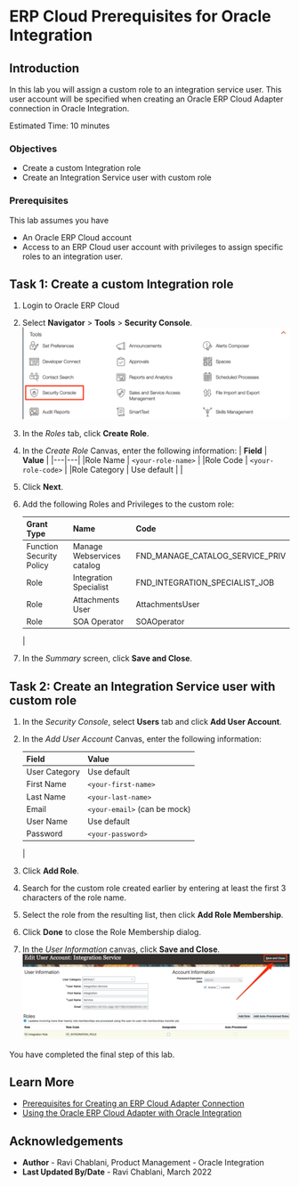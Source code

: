 # ERP Cloud Prerequisites for Oracle Integration

## Introduction
In this lab you will assign a custom role to an integration service user. This user account will be specified when creating an Oracle ERP Cloud Adapter connection in Oracle Integration.

Estimated Time: 10 minutes

### Objectives
* Create a custom Integration role
* Create an Integration Service user with custom role


### Prerequisites
This lab assumes you have
* An Oracle ERP Cloud account
* Access to an ERP Cloud user account with privileges to assign specific roles to an integration user. 


## Task 1: Create a custom Integration role

1. Login to Oracle ERP Cloud

2. Select **Navigator** > **Tools** > **Security Console**.
    ![](images/erp-open-security-console.png)

3. In the *Roles* tab, click **Create Role**. 

4. In the *Create Role* Canvas, enter the following information:
    | **Field**  | **Value** |
    |---|---|
    |Role Name | `<your-role-name>` |
    |Role Code | `<your-role-code>` |
    |Role Category | Use default |
    |    

5. Click **Next**.

6. Add the following Roles and Privileges to the custom role:

    | Grant Type | Name | Code |
    | ---- | ---- | ---- |
    | Function Security Policy | Manage Webservices catalog | FND_MANAGE_CATALOG_SERVICE_PRIV
    | Role | Integration Specialist | FND_INTEGRATION_SPECIALIST_JOB
    | Role | Attachments User | AttachmentsUser |
    | Role | SOA Operator | SOAOperator |FND_MANAGE_CATALOG_SERVICE_PRIV | 
    | 


7. In the *Summary* screen, click **Save and Close**.

## Task 2: Create an Integration Service user with custom role

1. In the *Security Console*, select **Users** tab and click **Add User Account**.

2.  In the *Add User Account* Canvas, enter the following information:

    | **Field**  | **Value** |
    |---|---|
    |User Category | Use default |
    |First Name | `<your-first-name>` |
    |Last Name	 | `<your-last-name>` |
    |Email | `<your-email>` (can be mock)|
    |User Name | Use default |
    |Password | `<your-password>` |
    |

3. Click **Add Role**.

4. Search for the custom role created earlier by entering at least the first 3 characters of the role name. 

5. Select the role from the resulting list, then click **Add Role Membership**. 

6. Click **Done** to close the Role Membership dialog. 

7. In the *User Information* canvas, click **Save and Close**.
    ![User with added role](images/erp-user-with-roles.png)


You have completed the final step of this lab.

## Learn More
* [Prerequisites for Creating an ERP Cloud Adapter Connection](https://docs.oracle.com/en/cloud/paas/integration-cloud/erp-adapter/prerequisites-creating-connection.html)
* [Using the Oracle ERP Cloud Adapter with Oracle Integration
](https://docs.oracle.com/en/cloud/paas/integration-cloud/erp-adapter)

## Acknowledgements
* **Author** - Ravi Chablani, Product Management - Oracle Integration
* **Last Updated By/Date** - Ravi Chablani, March 2022
